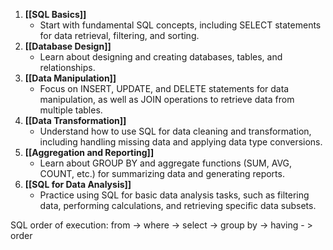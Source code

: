 1. **[[SQL Basics]]**
    - Start with fundamental SQL concepts, including SELECT statements for data retrieval, filtering, and sorting.
2. **[[Database Design]]**
    - Learn about designing and creating databases, tables, and relationships.
3. **[[Data Manipulation]]**
    - Focus on INSERT, UPDATE, and DELETE statements for data manipulation, as well as JOIN operations to retrieve data from multiple tables.
4. **[[Data Transformation]]**
    - Understand how to use SQL for data cleaning and transformation, including handling missing data and applying data type conversions.
5. **[[Aggregation and Reporting]]**
    - Learn about GROUP BY and aggregate functions (SUM, AVG, COUNT, etc.) for summarizing data and generating reports.
6. **[[SQL for Data Analysis]]**
    - Practice using SQL for basic data analysis tasks, such as filtering data, performing calculations, and retrieving specific data subsets.






SQL order of execution:
from -> where -> select ->  group by -> having - > order
